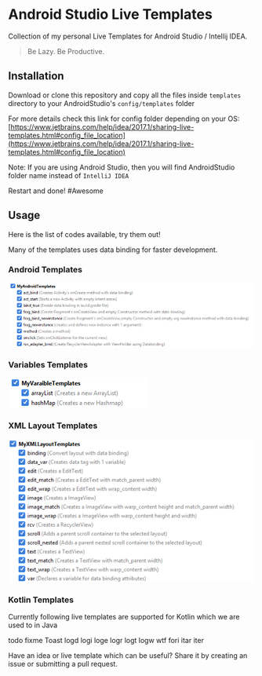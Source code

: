 # Android Studio Live Templates

Collection of my personal Live Templates for Android Studio / Intellij IDEA.

> Be Lazy. Be Productive.

## Installation

Download or clone this repository and copy all the files inside `templates` directory to your AndroidStudio's `config/templates` folder

For more details check this link for config folder depending on your OS: [https://www.jetbrains.com/help/idea/2017.1/sharing-live-templates.html#config_file_location](https://www.jetbrains.com/help/idea/2017.1/sharing-live-templates.html#config_file_location)

Note: If you are using Android Studio, then you will find AndroidStudio folder name instead of `IntelliJ IDEA`

Restart and done! #Awesome

## Usage

Here is the list of codes available, try them out!

Many of the templates uses data binding for faster development.

### Android Templates

![](images/MyAndroidTemplates.png)

### Variables Templates

![](images/MyVariableTemplates.png)

### XML Layout Templates

![](images/MyXMLLayoutTemplates.png)

### Kotlin Templates

Currently following live templates are supported for Kotlin which we are used to in Java

todo
fixme
Toast
logd
logi
loge
logr
logt
logw
wtf
fori
itar
iter


Have an idea or live template which can be useful? Share it by creating an issue or submitting a pull request.
